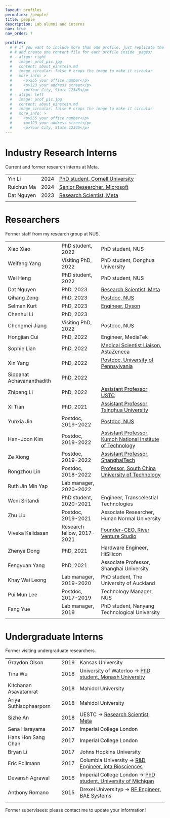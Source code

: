 ```yaml
---
layout: profiles
permalink: /people/
title: people
description: Lab alumni and interns
nav: true
nav_order: 7

profiles:
  # # if you want to include more than one profile, just replicate the following block
  # # and create one content file for each profile inside _pages/
  # - align: right
  #   image: prof_pic.jpg
  #   content: about_einstein.md
  #   image_circular: false # crops the image to make it circular
  #   more_info: >
  #     <p>555 your office number</p>
  #     <p>123 your address street</p>
  #     <p>Your City, State 12345</p>
  # - align: left
  #   image: prof_pic.jpg
  #   content: about_einstein.md
  #   image_circular: false # crops the image to make it circular
  #   more_info: >
  #     <p>555 your office number</p>
  #     <p>123 your address street</p>
  #     <p>Your City, State 12345</p>
---
```


# Industry Research Interns

Current and former research interns at Meta.

|                  |             |                             | 
| ---------------- | ----------- | --------------------------- |
| Yin Li           | 2024        | [PhD student, Cornell University](https://www.lynneli.xyz/) |
| Ruichun Ma       | 2024        | [Senior Researcher, Microsoft](https://rui-chun.github.io/) |
| Dat Nguyen       | 2023        | [Research Scientist, Meta](https://dattnguyen.com/) |
|                  |             |                             |


# Researchers

Former staff from my research group at NUS.

|                  |                            |                             | 
| ---------------- | -------------------------- | --------------------------- |
| Xiao Xiao        | PhD student, 2022          | PhD student, NUS |
| Weifeng Yang     | Visiting PhD, 2022         | PhD student, Donghua University |
| Wei Heng         | PhD student, 2022          | PhD student, NUS |
| Dat Nguyen       | PhD, 2023                  | [Research Scientist, Meta](https://dattnguyen.com/) |
| Qihang Zeng      | PhD, 2023                  | [Postdoc, NUS](https://www.linkedin.com/in/qihang-zeng-68289117b/) |
| Selman Kurt      | PhD, 2023                  | [Engineer, Dyson](https://www.linkedin.com/in/selmankurt/) |
| Chenhui Li       | PhD, 2023                  |  |
| Chengmei Jiang   | Visiting PhD, 2022         | Postdoc, NUS |
| Hongjian Cui     | PhD, 2022                  | Engineer, MediaTek |
| Sophie Lian      | PhD, 2022                  | [Medical Scientist Liaison, AstaZeneca](https://www.linkedin.com/in/sophie-lian-1043b1197/) |
| Xin Yang         | PhD, 2022                  | [Postdoc, University of Pennsylvania](https://www.linkedin.com/in/xinyang-zinc/) |
| Sippanat Achavananthadith | PhD, 2022         |  |
| Zhipeng Li       | PhD, 2022                  | [Assistant Professor, USTC](https://scholar.google.com/citations?user=V3tYRq4AAAAJ&hl=en) |
| Xi Tian          | PhD, 2021                  | [Assistant Professor, Tsinghua University](https://tian-xi.cc/) |
| Yunxia Jin       | Postdoc, 2019-2022         | [Postdoc, NUS](https://www.linkedin.com/in/yunxia-jin-371a0a38/) |
| Han-Joon Kim     | Postdoc, 2019-2022         | [Assistant Professor, Kumoh National Institute of Technology](https://sites.google.com/view/wimedi/home-page) |
| Ze Xiong         | Postdoc, 2019-2022         | [Assistant Professor, ShanghaiTech](https://xiong-group.com/) |
| Rongzhou Lin     | Postdoc, 2018-2022         | [Professor, South China University of Technology](https://lin-labs.com/) |
| Ruth Jin Min Yap | Lab manager, 2020-2022     |  |
| Weni Sritandi    | PhD student, 2020-2021     | Engineer, Transcelestial Technologies |
| Zhu Liu          | Postdoc, 2019-2021         | Associate Researcher, Hunan Normal University |
| Viveka Kalidasan | Research fellow, 2017-2021 | [Founder-CEO, River Venture Studio](https://www.linkedin.com/in/vivekakalidasan/) |
| Zhenya Dong      | PhD, 2021                  | Hardware Engineer, HiSilicon |
| Fengyuan Yang    | PhD, 2021                  | Associate Professor, Shanghai University |
| Khay Wai Leong   | Lab manager, 2019-2020     | PhD student, The University of Auckland |
| Pui Mun Lee      | Postdoc, 2017-2019         | Technology Manager, NUS |
| Fang Yue         | Lab manager, 2019          | PhD student, Nanyang Technological University |
|                  |                            |                             | 

# Undergraduate Interns

Former visiting undergraduate researchers.

|                        |      |                   |
| ---------------------- | ---- | ----------------- |
| Graydon Olson          | 2019 | Kansas University |
| Tina Wu                | 2018 | University of Waterloo &#8594; [PhD student, Monash University](https://www.linkedin.com/in/tina-wu/?originalSubdomain=ca) |
| Kitchanan Asavatamrat  | 2018 | Mahidol University |
| Ariya Suthisophaarporn | 2018 | Mahidol University |
| Sizhe An               | 2018 | UESTC &#8594; [Research Scientist, Meta](https://sizhean.github.io/) |
| Sena Harayama          | 2017 | Imperial College London |
| Hans Hon Sang Chan     | 2017 | Imperial College London |
| Bryan Li               | 2017 | Johns Hopkins University |
| Eric Pollmann          | 2017 | Columbia University &#8594; [R&D Engineer, iota Biosciences](https://www.linkedin.com/in/eric-pollmann-95a0a2ab/) |
| Devansh Agrawal        | 2016 | Imperial College London &#8594; [PhD student, University of Michigan](https://www.linkedin.com/in/devansh-r-agrawal/) |
| Anthony Romano         | 2015 | Drexel Universityp &#8594; [RF Engineer, BAE Systems](https://www.linkedin.com/in/anthony-m-romano/) |
|                        |      |                   |


Former supervisees: please contact me to update your information!